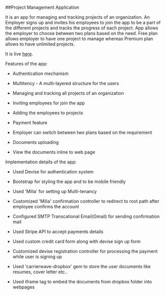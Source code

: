 ##Project Management Application 

It is an app for managing and tracking projects of an organization. An Employer signs up and invites his employees to join the app to be a part of the different projects and tracks the progress of each project. App allows the employer to choose between two plans based on the need. Free plan allows employer to have one project to manage whereas Premium plan allows to have unlimited projects. 

It is live [here](https://project-saas.herokuapp.com/).

Features of the app:

* Authentication mechanism

* Multitency - A multi-layered structure for the users 

* Managing and tracking all projects of an organization

* Inviting employees for join the app

* Adding the employees to projects

* Payment feature

* Employer can switch between two plans based on the requirement

* Documents uploading

* View the documents inline to web page

Implementation details of the app:

* Used Devise for authentication system

* Bootstrap for styling the app and to be mobile friendly

* Used 'Milia' for setting up Multi-tenancy

* Customized 'Milia' confirmation controller to redirect to root path after employee confirms the account

* Configured SMTP Transcational Email(Gmail) for sending confirmation mail 

* Used Stripe API to accept payments details

* Used custom credit card form along with devise sign up form

* Customized devise registration controller for processing the payment while user is signing up

* Used 'carrierwave-dropbox' gem to store the user documents like resumes, cover letter etc..

* Used iframe tag to embed the documents from dropbox folder into webpages